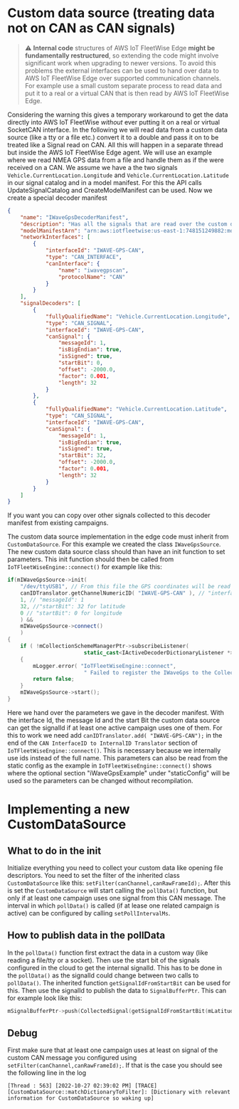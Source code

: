 Custom data source (treating data not on CAN as CAN signals)
============================================================

> :warning: **Internal code** structures of AWS IoT FleetWise Edge **might be fundamentally restructured**, so extending the code might involve significant work when upgrading to newer versions. To avoid this problems the external interfaces can be used to hand over data to AWS IoT FleetWise Edge over supported communication channels. For example use a small custom separate process to read data and put it to a real or a virtual CAN that is then read by AWS IoT FleetWise Edge.

Considering the warning this gives a temporary workaround to get the data directly into AWS IoT FleetWise *without* ever putting it on a real or virtual SocketCAN interface. In the following we will read data from a custom data source (like a tty or a file etc.) convert it to a double and pass it on to be treated like a Signal read on CAN. All this will happen in a separate thread but inside the AWS IoT FleetWise Edge agent.
We will use an example where we read NMEA GPS data from a file and handle them as if the were received on a CAN.
We assume we have a the two signals `Vehicle.CurrentLocation.Longitude` and `Vehicle.CurrentLocation.Latitude` in our signal catalog and in a model manifest. For this the API calls UpdateSignalCatalog and CreateModelManifest can be used.
Now we create a special decoder manifest 
```json
{
    "name": "IWaveGpsDecoderManifest",
    "description": "Has all the signals that are read over the custom data source from the NMEA data",
    "modelManifestArn": "arn:aws:iotfleetwise:us-east-1:748151249882:model-manifest/IWaveGPSModel",
    "networkInterfaces": [
        {
            "interfaceId": "IWAVE-GPS-CAN",
            "type": "CAN_INTERFACE",
            "canInterface": {
                "name": "iwavegpscan",
                "protocolName": "CAN"
            }
        }
    ],
    "signalDecoders": [
        {
            "fullyQualifiedName": "Vehicle.CurrentLocation.Longitude",
            "type": "CAN_SIGNAL",
            "interfaceId": "IWAVE-GPS-CAN",
            "canSignal": {
                "messageId": 1,
                "isBigEndian": true,
                "isSigned": true,
                "startBit": 0,
                "offset": -2000.0,
                "factor": 0.001,
                "length": 32
            }
        },
        {
            "fullyQualifiedName": "Vehicle.CurrentLocation.Latitude",
            "type": "CAN_SIGNAL",
            "interfaceId": "IWAVE-GPS-CAN",
            "canSignal": {
                "messageId": 1,
                "isBigEndian": true,
                "isSigned": true,
                "startBit": 32,
                "offset": -2000.0,
                "factor": 0.001,
                "length": 32
            }
        }
    ]
}
```
If you want you can copy over other signals collected to this decoder manifest from existing campaigns.


The custom data source implementation in the edge code must inherit from `CustomDataSource`. For this example we created the class `IWaveGpsSource`.
The new custom data source class should than have an init function to set parameters. This init function should then be called from `IoTFleetWiseEngine::connect()` for example like this:
```cpp
if(mIWaveGpsSource->init(
    "/dev/ttyUSB1", // From this file the GPS coordinates will be read in the NMEA line format
    canIDTranslator.getChannelNumericID( "IWAVE-GPS-CAN" ), // "interfaceId": "IWAVE-GPS-CAN" 
    1, // "messageId": 1
    32, //"startBit": 32 for latitude
    0 // "startBit": 0 for longitude
    ) &&
    mIWaveGpsSource->connect()
    )
{
    if ( !mCollectionSchemeManagerPtr->subscribeListener(
                        static_cast<IActiveDecoderDictionaryListener *>( mIWaveGpsSource.get() ) ) )
    {
        mLogger.error( "IoTFleetWiseEngine::connect",
                        " Failed to register the IWaveGps to the CollectionScheme Manager" );
        return false;
    }
    mIWaveGpsSource->start();
}
```
Here we hand over the parameters we gave in the decoder manifest. With the interface Id, the message Id and the start Bit the custom data source can get the signalId if at least one active campaign uses one of them.
For this to work we need add `canIDTranslator.add( "IWAVE-GPS-CAN");` in the end of the `CAN InterfaceID to InternalID Translator` section of `IoTFleetWiseEngine::connect()`. This is necessary because we internally use ids instead of the full name. This parameters can also be read from the static config as the example in `IoTFleetWiseEngine::connect()` shows where the optional section "iWaveGpsExample" under "staticConfig" will be used so the parameters can be changed without recompilation.
# Implementing a new CustomDataSource
## What to do in the init
Initialize everything you need to collect your custom data like opening file descriptors.
You need to set the filter of the inherited class `CustomDataSource` like this: `setFilter(canChannel,canRawFrameId);`.
After this is set the `CustomDataSource` will start calling the `pollData()` function, but only if at least one campaign uses one signal from this CAN message.
The interval in which `pollData()` is called (if at lease one related campaign is active) can be configured by calling `setPollIntervalMs`.

## How to publish data in the pollData
In the `pollData()` function first extract the data in a custom way (like reading a file/tty or a socket). Then use the start bit of the signals configured in the cloud to get the internal signalId.
This has to be done in the `pollData()` as the signalId could change between two calls to `pollData()`. The inherited function `getSignalIdFromStartBit` can be used for this. Then use the signalId to publish the data to `SignalBufferPtr`. This can for example look like this:
```cpp
mSignalBufferPtr->push(CollectedSignal(getSignalIdFromStartBit(mLatitudeStartBit),timestamp,lastValidLatitude));
```

## Debug
First make sure that at least one campaign uses at least on signal of the custom CAN message you configured using `setFilter(canChannel,canRawFrameId);`. If that is the case you should see the following line in the log
```
[Thread : 563] [2022-10-27 02:39:02 PM] [TRACE] [CustomDataSource::matchDictionaryToFilter]: [Dictionary with relevant information for CustomDataSource so waking up] 
```